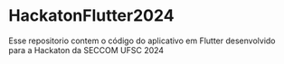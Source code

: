 # HackatonFlutter2024
Esse repositorio contem o código do aplicativo em Flutter desenvolvido para a Hackaton da SECCOM UFSC 2024

